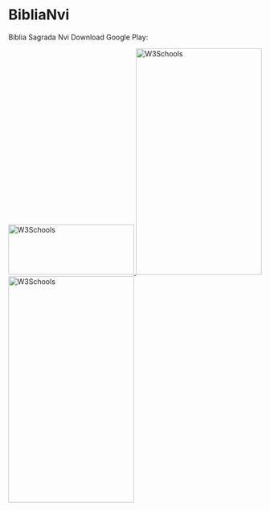 # BibliaNvi
Bíblia Sagrada Nvi
Download Google Play:


<a href="https://play.google.com/store/apps/details?id=com.projeto.biblianvi">
<img border="0" alt="W3Schools" src="https://play.google.com/intl/en_us/badges/images/generic/en_badge_web_generic.png" width="250" height="100" >
  
<img border="0" alt="W3Schools" src="https://lh3.googleusercontent.com/XLMN8H0mQ5H4bvu8UbMjvcCu4xifwva0bPaowRXrqhi1AkFA5ypuuuDkS9Crwu8GR0o=w1326-h627-rw" width="250" height="450">  
  <img border="0" alt="W3Schools" src="https://lh3.googleusercontent.com/T3JvegTTIQJ5jtkEzF8Z8zvhIlS3wHg_RyTeYgu_1jEn1eEPw0QcdllAWXzVEIAGWZo=w1326-h627-rw" width="250" height="450">
  
  
  
